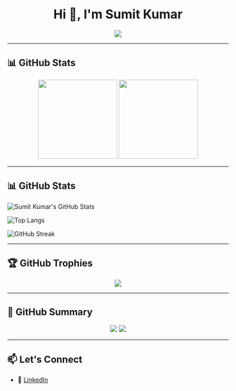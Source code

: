 <h1 align="center">Hi 👋, I'm Sumit Kumar</h1>
<p align="center">
  <img src="https://readme-typing-svg.herokuapp.com?center=true&vCenter=true&lines=Passionate+Java+Developer;Spring+Boot+Microservices+Expert;Open+Source+Contributor" />
</p>

---

## 📊 GitHub Stats

<p align="center">
  <img src="https://github-readme-stats.vercel.app/api?username=sumitkumar1503&show_icons=true&theme=tokyonight" height="180" />
  <img src="https://github-readme-stats.vercel.app/api/top-langs/?username=sumitkumar1503&layout=compact&theme=tokyonight" height="180" />
</p>

---

## 📊 GitHub Stats

![Sumit Kumar's GitHub Stats](https://github-readme-stats.vercel.app/api?username=sumitkumar1503&show_icons=true&hide_rank=true&hide_title=true&theme=tokyonight&count_private=true)

![Top Langs](https://github-readme-stats.vercel.app/api/top-langs/?username=sumitkumar1503&layout=compact&theme=tokyonight)

<!-- Optional: Contribution graph -->
![GitHub Streak](https://github-readme-streak-stats.herokuapp.com/?user=sumitkumar1503&theme=tokyonight)


---

## 🏆 GitHub Trophies

<p align="center">
  <img src="https://github-profile-trophy.vercel.app/?username=sumitkumar1503&theme=gruvbox&no-frame=true&margin-w=15&column=7" />
</p>

---

## 🚀 GitHub Summary

<p align="center">
  <img src="https://img.shields.io/github/followers/sumitkumar1503?label=Followers&style=social" />
  <img src="https://img.shields.io/github/stars/sumitkumar1503?label=Stars&style=social" />
</p>

---

## 📫 Let's Connect

- 🔗 [LinkedIn](https://linkedin.com/in/sumitkumar1503)
